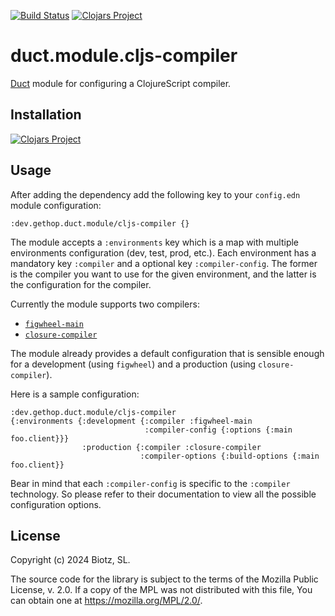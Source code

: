 [![Build Status](https://github.com/gethop-dev/duct.module.compiler-cljs/actions/workflows/ci-cd.yml/badge.svg)](https://github.com/gethop-dev/duct.module.cljs-compiler/actions/workflows/ci-cd.yml)
[![Clojars Project](https://img.shields.io/clojars/v/dev.gethop/duct.module.cljs-compiler.svg)](https://clojars.org/dev.gethop/duct.module.cljs-compiler)
# duct.module.cljs-compiler

[Duct](https://github.com/duct-framework/duct) module for configuring a ClojureScript compiler.

## Installation

[![Clojars Project](https://clojars.org/dev.gethop/duct.module.cljs-compiler/latest-version.svg)](https://clojars.org/dev.gethop/duct.module.cljs-compiler)

## Usage

After adding the dependency add the following key to your `config.edn`
module configuration:

``` edn
:dev.gethop.duct.module/cljs-compiler {}
```

The module accepts a `:environments` key which is a map with multiple
environments configuration (dev, test, prod, etc.).  Each environment
has a mandatory key `:compiler` and a optional key
`:compiler-config`. The former is the compiler you want to use for the
given environment, and the latter is the configuration for the
compiler.

Currently the module supports two compilers:

- [`figwheel-main`](https://github.com/bhauman/figwheel-main)
- [`closure-compiler`](https://clojurescript.org/reference/compiler-options)

The module already provides a default configuration that is sensible
enough for a development (using `figwheel`) and a production (using
`closure-compiler`).

Here is a sample configuration:

``` edn
:dev.gethop.duct.module/cljs-compiler
{:environments {:development {:compiler :figwheel-main
                              :compiler-config {:options {:main foo.client}}}
                :production {:compiler :closure-compiler
                             :compiler-options {:build-options {:main foo.client}}
```

Bear in mind that each `:compiler-config` is specific to the
`:compiler` technology. So please refer to their documentation to view
all the possible configuration options.

## License

Copyright (c) 2024 Biotz, SL.

The source code for the library is subject to the terms of the Mozilla
Public License, v. 2.0. If a copy of the MPL was not distributed with
this file, You can obtain one at https://mozilla.org/MPL/2.0/.
